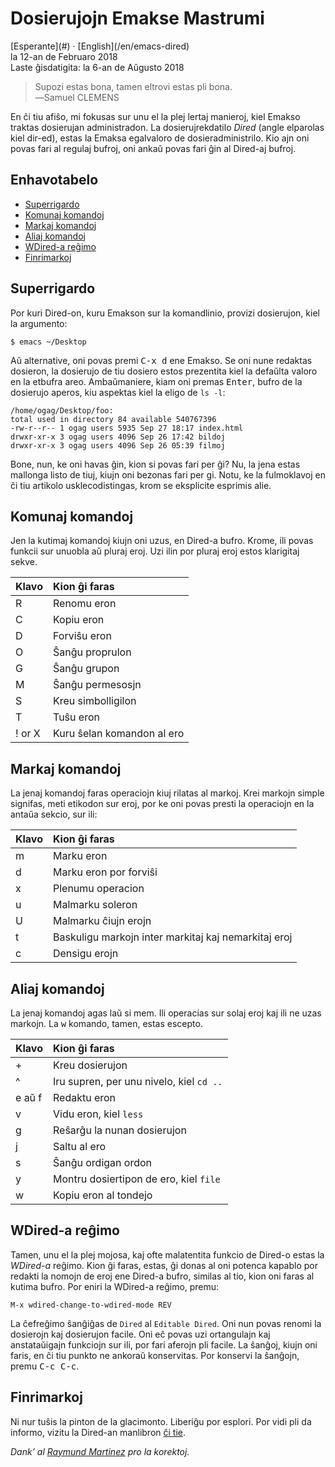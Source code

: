 Dosierujojn Emakse Mastrumi
===========================

<div class="center">[Esperante](#) · [English](/en/emacs-dired)</div>
<div class="center">la 12-an de Februaro 2018</div>
<div class="center">Laste ĝisdatigita: la 6-an de Aŭgusto 2018</div>

>Supozi estas bona, tamen eltrovi estas pli bona.<br>
>―Samuel CLEMENS

En ĉi tiu afiŝo, mi fokusas sur unu el la plej lertaj manieroj, kiel Emakso traktas dosierujan
administradon. La dosierujrekdatilo _Dired_ (angle elparolas kiel dir-ed), estas la Emaksa
egalvaloro de dosieradministrilo. Kio ajn oni povas fari al regulaj bufroj, oni ankaŭ povas fari ĝin
al Dired-aj bufroj.


<a name="et"></a>Enhavotabelo
-----------------------------

- [Superrigardo](#superrigardo)
- [Komunaj komandoj](#komunaj)
- [Markaj komandoj](#markaj)
- [Aliaj komandoj](#aliaj)
- [WDired-a reĝimo](#wdired)
- [Finrimarkoj](#finrimarkoj)


<a name="superrigardo"></a>Superrigardo
---------------------------------------

Por kuri Dired-on, kuru Emakson sur la komandlinio, provizi dosierujon, kiel la argumento:

    $ emacs ~/Desktop

Aŭ alternative, oni povas premi <kbd>C-x d</kbd> ene Emakso. Se oni nune redaktas dosieron, la
dosierujo de tiu dosiero estos prezentita kiel la defaŭlta valoro en la etbufra areo. Ambaŭmaniere,
kiam oni premas <kbd>Enter</kbd>, bufro de la dosierujo aperos, kiu aspektas kiel la eligo de
`ls -l`:

```
/home/ogag/Desktop/foo:
total used in directory 84 available 540767396
-rw-r--r-- 1 ogag users 5935 Sep 27 18:17 index.html
drwxr-xr-x 3 ogag users 4096 Sep 26 17:42 bildoj
drwxr-xr-x 3 ogag users 4096 Sep 26 05:39 filmoj
```

Bone, nun, ke oni havas ĝin, kion si povas fari per ĝi? Nu, la jena estas mallonga listo de tiuj,
kiujn oni bezonas fari per gi. Notu, ke la fulmoklavoj en ĉi tiu artikolo usklecodistingas, krom se
eksplicite esprimis alie.


<a name="komunaj"></a>Komunaj komandoj
--------------------------------------

Jen la kutimaj komandoj kiujn oni uzus, en Dired-a bufro. Krome, ili povas funkcii sur unuobla aŭ
pluraj eroj. Uzi ilin por pluraj eroj estos klarigitaj sekve.

| Klavo   | Kion ĝi faras               |
| :------ | :-------------------------- |
| R       | Renomu eron                 |
| C       | Kopiu eron                  |
| D       | Forviŝu eron                |
| O       | Ŝanĝu proprulon             |
| G       | Ŝanĝu grupon                |
| M       | Ŝanĝu permesosjn            |
| S       | Kreu simbolligilon          |
| T       | Tuŝu eron                   |
| ! or X  | Kuru ŝelan komandon al ero  |


<a name="markaj"></a>Markaj komandoj
------------------------------------

La jenaj komandoj faras operaciojn kiuj rilatas al markoj. Krei markojn simple signifas, meti etikodon
sur eroj, por ke oni povas presti la operaciojn en la antaŭa sekcio, sur ili:

| Klavo | Kion ĝi faras                                        |
| :---- | :--------------------------------------------------- |
| m     | Marku eron                                           |
| d     | Marku eron por forviŝi                               |
| x     | Plenumu operacion                                    |
| u     | Malmarku soleron                                     |
| U     | Malmarku ĉiujn erojn                                 |
| t     | Baskuligu markojn inter markitaj kaj nemarkitaj eroj |
| c     | Densigu erojn                                        |


<a name="aliaj"></a>Aliaj komandoj
----------------------------------

La jenaj komandoj agas laŭ si mem. Ili operacias sur solaj eroj kaj ili ne uzas markojn. La
<kbd>w</kbd> komando, tamen, estas escepto.

| Klavo   | Kion ĝi faras                             |
| :------ | :---------------------------------------- |
| +       | Kreu dosierujon                           |
| ^       | Iru supren, per unu nivelo, kiel `cd ..`  |
| e aŭ f  | Redaktu eron                              |
| v       | Vidu eron, kiel `less`                    |
| g       | Reŝarĝu la nunan dosierujon               |
| j       | Saltu al ero                              |
| s       | Ŝanĝu ordigan ordon                       |
| y       | Montru dosiertipon de ero, kiel `file`    |
| w       | Kopiu eron al tondejo                     |


<a name="wdired"></a>WDired-a reĝimo
------------------------------------

Tamen, unu el la plej mojosa, kaj ofte malatentita funkcio de Dired-o estas la _WDired-a_
reĝimo. Kion ĝi faras, estas, ĝi donas al oni potenca kapablo por redakti la nomojn de eroj ene
Dired-a bufro, similas al tio, kion oni faras al kutima bufro. Por eniri la WDired-a reĝimo, premu:

    M-x wdired-change-to-wdired-mode REV

La ĉefreĝimo ŝanĝiĝas de `Dired` al `Editable Dired`. Oni nun povas renomi la dosierojn kaj
dosierujon facile. Oni eĉ povas uzi ortangulajn kaj anstataŭigajn funkciojn sur ili, por fari
aferojn pli facile. La ŝanĝoj, kiujn oni faris, en ĉi tiu punkto ne ankoraŭ konservitas. Por
konservi la ŝanĝojn, premu <kbd>C-c C-c</kbd>.


<a name="finrimarkoj"></a>Finrimarkoj
-------------------------------------

Ni nur tuŝis la pinton de la glacimonto. Liberiĝu por esplori. Por vidi pli da informo, vizitu la
Dired-an manlibron [ĉi tie](https://www.gnu.org/software/emacs/manual/html_node/emacs/Dired.html).

_Dank’ al [Raymund Martinez](https://zhaqenl.github.io) pro la korektoj._
